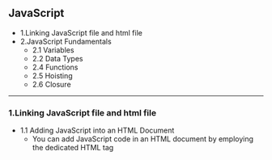 ## JavaScript


- 1.Linking JavaScript file and html file
- 2.JavaScript Fundamentals
  - 2.1 Variables
  - 2.2 Data Types
  - 2.4 Functions
  - 2.5 Hoisting
  - 2.6 Closure

---


### 1.Linking JavaScript file and html file

- 1.1 Adding JavaScript into an HTML Document
  - You can add JavaScript code in an HTML document by employing the dedicated HTML tag 
    <script>that wraps around JavaScript code.
    Method 1: inline mode

![](img/2020-08-22-13-12-34.png)

- 这种模式不推荐

---


- Method 2: using <script>tag
  - 2.1 internal style
  - 2.2 external style (推荐)

![](img/2020-08-22-13-13-41.png)

---


### 2. JavaScript Fundamentals

- 2.1. Variables
  - 1. three ways of variable declaration: `let`, `var` and `const`.
    We use those three keywords to create variables in JavaScript.
    e.g. `let message;` or `var message;` or `const message;`

- Note:
  - 1. `var` variables are defined from the beginning of the function, no matter where 
    the definition is.（`var is function scope`）
  - 2.	`var` is function scope, so it has no `block scope`, but `let` and `const` are block scope.
  - 3. `var` can be declared many times, but `let` and `const` cannot in the same scope.


- 2.2 Data Types
  - JavaScript is “dynamically typed”, meaning that there are data types, but variables are not bound to 
    any of them. In JavaScript there are two types of data: `primitive` and `reference value`.

```js
//no error
let message = "hello";
message = 123456;
```

- Data types: Number, String, Boolean, Object, Function, `Null, Undefined`

```js
var = length = 16; //number
var lastName = 'Johnson';  //string
var lastName = "Johnson";  //string
var p = {firstName: 'John', lastName:'Doe'}; //object
var isGood = true; //booelan
var isPlenty = true; //booelan
var isGoodAndPlenty = true; //booelan
var arr = [1, 2, 3]; //array
var arr1 = [1, 2, 3, 'John', 'richard', 'bob']; //array

//function
function say(){
  return 'I am a function';
}
//function expression
var say = function(){
  return 'I am a function';
}

var u;
typeof u //undefined
```

---

#### Null & Undefined

- **null** is a special value meaning "no value". On the other hand, **undefined** means that the variable 
  has not been declared, or has not been given a value.


- object
  - Objects are used to store keyed collections of various data and more complex entities.


- Function
  - Functions are the main “building blocks” of the program. They allow the code to be called 
    many times without repetition.


- Function Declaration


```js
function showMessage(){
  alert('Hello everyone!');
}
```

- The function keyword goes first, then goes the name of the function, then a list of parameters between 
  the parentheses (empty in the example above) and finally the code of the function, also named 
  “the function body”, between curly braces.

![](img/2020-08-30-20-57-36.png)  


- Function Expression

```js
let sayHi = function(){
  alert("Hello");
};
```

- Primitive Type VS. Reference Type
  - 1. Numbers, Strings, Booleans, and the null and undefined types are primitive. 
  - 2. Objects, and functions are reference types.




### 2.3 Scope

![](img/2020-08-30-21-04-00.png)


![](img/2020-08-30-21-09-49.png)

- 这张图， 越往inner的函数，越可以访问 outter 函数， inner 可以访问 outter, 但是不可以相反

---


### 2.4 Hoisting (面试必考)

```js
//example 1 - 结果?
test();
function test(){
    console.log("test1");
}
//test1



//example 2 - 结果 ？
//what about var c;
console.log(c); // c = ?
var c = 10; //waht about var c;
//undefined


//结论：
//1. 函数声明整体提升了 - 可以调用函数
//2. 变量声明提升了， 但是赋值没有提升
```

- **Hoisting**
  - Hoisting is a JavaScript mechanism where variables and function declarations 
    are moved to the top of their scope before code execution.





















